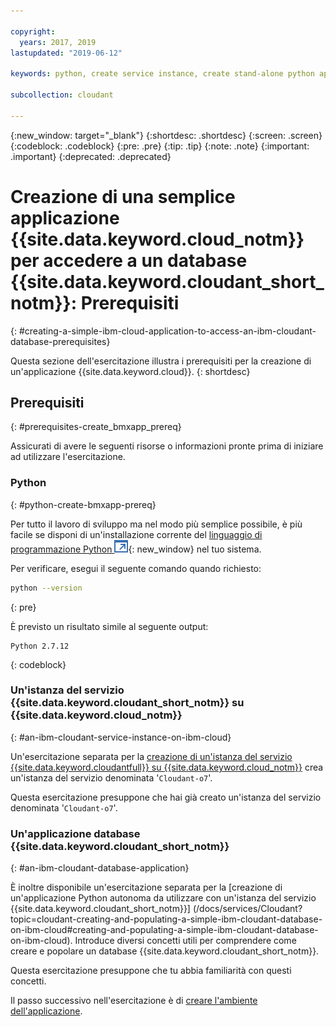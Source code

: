 ```yaml
---

copyright:
  years: 2017, 2019
lastupdated: "2019-06-12"

keywords: python, create service instance, create stand-alone python application

subcollection: cloudant

---
```


{:new_window: target="_blank"}
{:shortdesc: .shortdesc}
{:screen: .screen}
{:codeblock: .codeblock}
{:pre: .pre}
{:tip: .tip}
{:note: .note}
{:important: .important}
{:deprecated: .deprecated}

<!-- Acrolinx: 2017-05-10 -->

# Creazione di una semplice applicazione {{site.data.keyword.cloud_notm}} per accedere a un database {{site.data.keyword.cloudant_short_notm}}: Prerequisiti
{: #creating-a-simple-ibm-cloud-application-to-access-an-ibm-cloudant-database-prerequisites}

Questa sezione dell'esercitazione illustra i prerequisiti per la creazione di un'applicazione {{site.data.keyword.cloud}}.
{: shortdesc}

## Prerequisiti
{: #prerequisites-create_bmxapp_prereq}

Assicurati di avere le seguenti risorse o informazioni pronte
prima di iniziare ad utilizzare l'esercitazione.

### Python
{: #python-create-bmxapp-prereq}

Per tutto il lavoro di sviluppo ma nel modo più semplice possibile,
è più facile se disponi di un'installazione corrente del
[linguaggio di programmazione Python
![Icona link esterno](../images/launch-glyph.svg "Icona link esterno")](https://www.python.org/){: new_window}
nel tuo sistema.

Per verificare,
esegui il seguente comando quando richiesto:

```sh
python --version
```
{: pre}

È previsto un risultato simile al seguente output:

```
Python 2.7.12
```
{: codeblock}

### Un'istanza del servizio {{site.data.keyword.cloudant_short_notm}} su {{site.data.keyword.cloud_notm}}
{: #an-ibm-cloudant-service-instance-on-ibm-cloud}

Un'esercitazione separata per la [creazione di un'istanza del servizio {{site.data.keyword.cloudantfull}} su {{site.data.keyword.cloud_notm}}](/docs/services/Cloudant?topic=cloudant-creating-an-ibm-cloudant-instance-on-ibm-cloud#creating-an-ibm-cloudant-instance-on-ibm-cloud) crea un'istanza del servizio denominata
'`Cloudant-o7`'. 

Questa esercitazione presuppone che hai già creato un'istanza del servizio denominata
'`Cloudant-o7`'.

### Un'applicazione database {{site.data.keyword.cloudant_short_notm}}
{: #an-ibm-cloudant-database-application}

È inoltre disponibile un'esercitazione separata per la [creazione di un'applicazione Python autonoma
da utilizzare con un'istanza del servizio
{{site.data.keyword.cloudant_short_notm}}] (/docs/services/Cloudant?topic=cloudant-creating-and-populating-a-simple-ibm-cloudant-database-on-ibm-cloud#creating-and-populating-a-simple-ibm-cloudant-database-on-ibm-cloud). Introduce diversi concetti utili per comprendere come creare e popolare un database {{site.data.keyword.cloudant_short_notm}}.

Questa esercitazione presuppone che tu abbia familiarità con questi concetti.

Il passo successivo nell'esercitazione è di [creare l'ambiente dell'applicazione](/docs/services/Cloudant?topic=cloudant-creating-a-simple-ibm-cloud-application-to-access-an-ibm-cloudant-database-the-application-environment#creating-a-simple-ibm-cloud-application-to-access-an-ibm-cloudant-database-the-application-environment).
